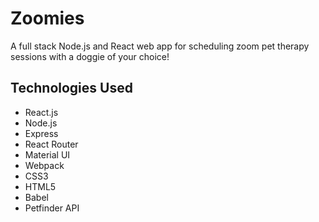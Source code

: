 # Zoomies
A full stack Node.js and React web app for scheduling zoom pet therapy sessions with a doggie of your choice!

## Technologies Used
- React.js
- Node.js
- Express
- React Router
- Material UI
- Webpack
- CSS3
- HTML5
- Babel
- Petfinder API
